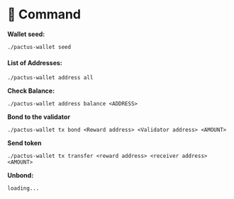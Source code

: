 # 🛟 Command

**Wallet seed:**

```
./pactus-wallet seed
```

#### List of Addresses: <a href="#list-of-addresses" id="list-of-addresses"></a>

```
./pactus-wallet address all
```

**Check Balance:**

```
./pactus-wallet address balance <ADDRESS>
```

**Bond to the validator**

```
./pactus-wallet tx bond <Reward address> <Validator address> <AMOUNT>
```

**Send token**

```
./pactus-wallet tx transfer <reward address> <receiver address> <AMOUNT>
```

**Unbond:**

```
loading...
```
